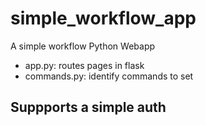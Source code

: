 # simple_workflow_app
A simple workflow Python Webapp

* app.py: routes pages in flask
* commands.py: identify commands to set

## Suppports a simple auth
